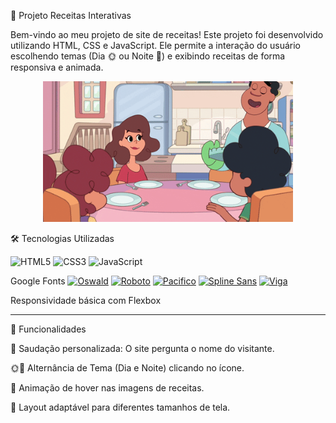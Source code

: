 🍰 Projeto Receitas Interativas

Bem-vindo ao meu projeto de site de receitas!
Este projeto foi desenvolvido utilizando HTML, CSS e JavaScript.
Ele permite a interação do usuário escolhendo temas (Dia 🌞 ou Noite 🌙) e exibindo receitas de forma responsiva e animada.

<p align="center">
  <img src="img/Animacao.gif" alt="Game" width="400"/>
</p>


🛠️ Tecnologias Utilizadas

![HTML5](https://img.shields.io/badge/HTML5-E34F26?style=for-the-badge&logo=html5&logoColor=fff)
![CSS3](https://img.shields.io/badge/CSS3-1572B6?style=for-the-badge&logo=css3&logoColor=fff)
![JavaScript](https://img.shields.io/badge/JavaScript-F7DF1E?style=for-the-badge&logo=javascript&logoColor=000)

Google Fonts
[![Oswald](https://img.shields.io/badge/Google%20Fonts-Oswald-4B4B4B?style=for-the-badge&logo=googlefonts&logoColor=white)](https://fonts.google.com/specimen/Oswald)
[![Roboto](https://img.shields.io/badge/Google%20Fonts-Roboto-4285F4?style=for-the-badge&logo=googlefonts&logoColor=white)](https://fonts.google.com/specimen/Roboto)
[![Pacifico](https://img.shields.io/badge/Google%20Fonts-Pacifico-DB4437?style=for-the-badge&logo=googlefonts&logoColor=white)](https://fonts.google.com/specimen/Pacifico)
[![Spline Sans](https://img.shields.io/badge/Google%20Fonts-Spline%20Sans-0F9D58?style=for-the-badge&logo=googlefonts&logoColor=white)](https://fonts.google.com/specimen/Spline+Sans)
[![Viga](https://img.shields.io/badge/Google%20Fonts-Viga-AB47BC?style=for-the-badge&logo=googlefonts&logoColor=white)](https://fonts.google.com/specimen/Viga)


Responsividade básica com Flexbox

---

🎨 Funcionalidades

👤 Saudação personalizada: O site pergunta o nome do visitante.

🌞🌙 Alternância de Tema (Dia e Noite) clicando no ícone.

📸 Animação de hover nas imagens de receitas.

📱 Layout adaptável para diferentes tamanhos de tela.

